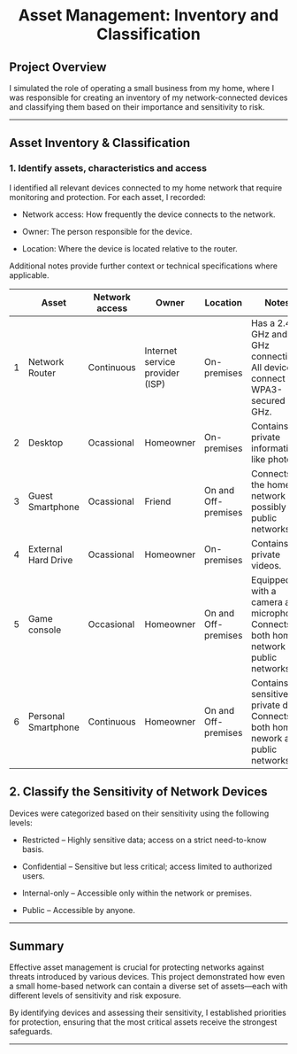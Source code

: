 # <p align="center"> Asset Management: Inventory and Classification </p>

## Project Overview

I simulated the role of operating a small business from my home, where I was responsible for creating an inventory of my network-connected devices and classifying them based on their importance and sensitivity to risk.

---

## Asset Inventory & Classification

### 1. Identify assets, characteristics and access

I identified all relevant devices connected to my home network that require monitoring and protection. For each asset, I recorded:

* Network access: How frequently the device connects to the network.

* Owner: The person responsible for the device.

* Location: Where the device is located relative to the router.

Additional notes provide further context or technical specifications where applicable. 

| | Asset | Network access | Owner | Location | Notes | Sensitivity |
|-|-------|----------------|-------|----------|-------|-------------|
|1| Network Router | Continuous | Internet service provider (ISP) | On-premises | Has a 2.4 GHz and 5 GHz connection. All devices connect to WPA3-secured 5 GHz.| Confidential |
|2| Desktop | Ocassional | Homeowner | On-premises | Contains private information, like photos. | Restricted |
|3| Guest Smartphone | Ocassional | Friend | On and Off-premises | Connects to the home network and possibly public networks. | Internal- only |
|4| External Hard Drive | Ocassional | Homeowner | On-premises | Contains private videos. | Restricted |
|5| Game console | Occasional | Homeowner | On and Off-premises | Equipped with a camera and microphone. Connects to both home network and public networks. | Internal-only |
|6| Personal Smartphone | Continuous | Homeowner | On and Off-premises | Contains sensitive private data. Connects to both home nework and public networks. | Restricted |

## 2. Classify the Sensitivity of Network Devices
Devices were categorized based on their sensitivity using the following levels:

* Restricted – Highly sensitive data; access on a strict need-to-know basis.

* Confidential – Sensitive but less critical; access limited to authorized users.

* Internal-only – Accessible only within the network or premises.

* Public – Accessible by anyone.

---

## Summary

Effective asset management is crucial for protecting networks against threats introduced by various devices. This project demonstrated how even a small home-based network can contain a diverse set of assets—each with different levels of sensitivity and risk exposure.

By identifying devices and assessing their sensitivity, I established priorities for protection, ensuring that the most critical assets receive the strongest safeguards.

---
